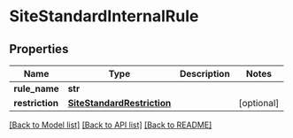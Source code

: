 # SiteStandardInternalRule

## Properties
Name | Type | Description | Notes
------------ | ------------- | ------------- | -------------
**rule_name** | **str** |  | 
**restriction** | [**SiteStandardRestriction**](SiteStandardRestriction.md) |  | [optional] 

[[Back to Model list]](../README.md#documentation-for-models) [[Back to API list]](../README.md#documentation-for-api-endpoints) [[Back to README]](../README.md)

